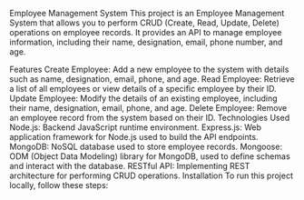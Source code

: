 Employee Management System
This project is an Employee Management System that allows you to perform CRUD (Create, Read, Update, Delete) operations on employee records. It provides an API to manage employee information, including their name, designation, email, phone number, and age.

Features
Create Employee: Add a new employee to the system with details such as name, designation, email, phone, and age.
Read Employee: Retrieve a list of all employees or view details of a specific employee by their ID.
Update Employee: Modify the details of an existing employee, including their name, designation, email, phone, and age.
Delete Employee: Remove an employee record from the system based on their ID.
Technologies Used
Node.js: Backend JavaScript runtime environment.
Express.js: Web application framework for Node.js used to build the API endpoints.
MongoDB: NoSQL database used to store employee records.
Mongoose: ODM (Object Data Modeling) library for MongoDB, used to define schemas and interact with the database.
RESTful API: Implementing REST architecture for performing CRUD operations.
Installation
To run this project locally, follow these steps: